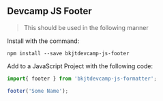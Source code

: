 ## Devcamp JS Footer

>This should be used in the following manner


Install with the command:

```
npm install --save bkjtdevcamp-js-footer
```
Add to a JavaScript Project with the following code:

```javascript
import{ footer } from 'bkjtdevcamp-js-formatter';

footer('Some Name');
```